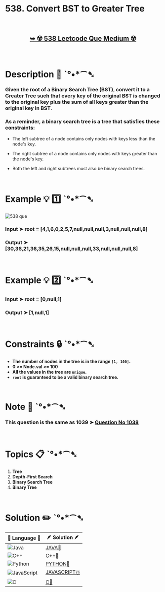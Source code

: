 # 538. Convert BST to Greater Tree

</br>

<h2 align="center"> 

<a href="https://leetcode.com/problems/convert-bst-to-greater-tree/description/"><strong>➥ ☢️ 538 Leetcode Que Medium ☢️ </strong></a>
</h2>

</br>

# Description 📜 ˋ°•*⁀➷

### Given the root of a Binary Search Tree (BST), convert it to a Greater Tree such that every key of the original BST is changed to the original key plus the sum of all keys greater than the original key in BST.

### As a reminder, a binary search tree is a tree that satisfies these constraints:

- The left subtree of a node contains only nodes with keys less than the node's key.

- The right subtree of a node contains only nodes with keys greater than the node's key.

- Both the left and right subtrees must also be binary search trees.



</br>

# Example 💡 1️⃣ ˋ°•*⁀➷

![538 que](https://github.com/Prakhar-002/LEETCODE/assets/136890202/287ce02e-244f-4f69-93d8-df59c1d081a2)

  ### Input  ➤ root = [4,1,6,0,2,5,7,null,null,null,3,null,null,null,8]

  ### Output  ➤ [30,36,21,36,35,26,15,null,null,null,33,null,null,null,8]

</br>

# Example 💡 2️⃣ ˋ°•*⁀➷

  ### Input ➤ root = [0,null,1]

  ### Output  ➤ [1,null,1]

</br>

# Constraints 🔒 ˋ°•*⁀➷

- **The number of nodes in the tree is in the range `[1, 100]`.**
- **0 <= Node.val <= 100**
- **All the values in the tree are `unique`.**
- **`root` is guaranteed to be a valid binary search tree.**

</br>

# Note 📝 ˋ°•*⁀➷ 

  ### This question is the same as 1039 ➤  [Question No 1038](https://github.com/Prakhar-002/LEETCODE/tree/main/%F0%9F%93%9C%20Daily%20Challange%20%F0%9F%92%A1/06%20June%20%20%F0%9F%8C%9E%202024/25%20-%2006%20-%202024%20---%201038.%20Binary%20Search%20Tree%20to%20Greater%20Sum%20Tree%20%E2%98%83%EF%B8%8F%20%F0%9F%8D%81%20%F0%9F%8D%B0%20%F0%9F%8E%B2%20%F0%9F%92%96)

</br>

# Topics 📋 ˋ°•*⁀➷

1. **Tree**
2. **Depth-First Search**
3. **Binary Search Tree**
4. **Binary Tree**

</br>


# Solution ✏️ ˋ°•*⁀➷

| 📒 Language 📒  | 🪶 Solution 🪶 |
| ------------- | ------------- |
|  ![Java](https://img.shields.io/badge/java-%23ED8B00.svg?style=for-the-badge&logo=openjdk&logoColor=white)  | [JAVA🍁](https://github.com/Prakhar-002/LEETCODE/blob/main/%F0%9F%8E%AD%20LEVEL%20wise%20que%20with%20solution%20%F0%9F%8E%AF/%E2%98%A2%EF%B8%8F%20Medium%20538.%20Convert%20BST%20to%20Greater%20Tree%20%E2%98%83%EF%B8%8F%20%F0%9F%8D%81%20%F0%9F%8D%B0%20%F0%9F%8E%B2/%F0%9F%8D%81JAVA_538_ConvertBSTToGreaterTree.java) |
|  ![C++](https://img.shields.io/badge/c++-%2300599C.svg?style=for-the-badge&logo=c%2B%2B&logoColor=white)  | [C++🎲](https://github.com/Prakhar-002/LEETCODE/blob/main/%F0%9F%8E%AD%20LEVEL%20wise%20que%20with%20solution%20%F0%9F%8E%AF/%E2%98%A2%EF%B8%8F%20Medium%20538.%20Convert%20BST%20to%20Greater%20Tree%20%E2%98%83%EF%B8%8F%20%F0%9F%8D%81%20%F0%9F%8D%B0%20%F0%9F%8E%B2/%F0%9F%8E%B2CPP_538_ConvertBSTToGreaterTree.cpp)  |
|  ![Python](https://img.shields.io/badge/python-3670A0?style=for-the-badge&logo=python&logoColor=ffdd54)    | [PYTHON🍰](https://github.com/Prakhar-002/LEETCODE/blob/main/%F0%9F%8E%AD%20LEVEL%20wise%20que%20with%20solution%20%F0%9F%8E%AF/%E2%98%A2%EF%B8%8F%20Medium%20538.%20Convert%20BST%20to%20Greater%20Tree%20%E2%98%83%EF%B8%8F%20%F0%9F%8D%81%20%F0%9F%8D%B0%20%F0%9F%8E%B2/%F0%9F%8D%B0PYTHON_538_ConvertBSTToGreaterTree.py) |
| ![JavaScript](https://img.shields.io/badge/javascript-%23323330.svg?style=for-the-badge&logo=javascript&logoColor=%23F7DF1E)   | [JAVASCRIPT☃️](https://github.com/Prakhar-002/LEETCODE/blob/main/%F0%9F%8E%AD%20LEVEL%20wise%20que%20with%20solution%20%F0%9F%8E%AF/%E2%98%A2%EF%B8%8F%20Medium%20538.%20Convert%20BST%20to%20Greater%20Tree%20%E2%98%83%EF%B8%8F%20%F0%9F%8D%81%20%F0%9F%8D%B0%20%F0%9F%8E%B2/%E2%98%83%EF%B8%8FJAVASCRIPT_538_ConvertBSTToGreaterTree.js) |
|   ![C](https://img.shields.io/badge/c-%2300599C.svg?style=for-the-badge&logo=c&logoColor=white)   | [C💖](https://github.com/Prakhar-002/LEETCODE/blob/main/%F0%9F%8E%AD%20LEVEL%20wise%20que%20with%20solution%20%F0%9F%8E%AF/%E2%98%A2%EF%B8%8F%20Medium%20538.%20Convert%20BST%20to%20Greater%20Tree%20%E2%98%83%EF%B8%8F%20%F0%9F%8D%81%20%F0%9F%8D%B0%20%F0%9F%8E%B2/%F0%9F%92%96C_1038_538_ConvertBSTToGreaterTree.c)  |

